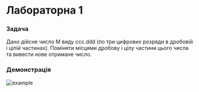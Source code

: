 # Лабораторна 1

### Задача
Дано дійсне число M виду ccc.ddd (по три цифрових розряди в дробовій і цілій частинах). Поміняти місцями дробову і цілу частини цього числа та вивести нове отримане число.

### Демонстрація
![example](https://github.com/moodduckk/cpplabs/blob/master/examples/01-swap-floor-and-ceiling.png?raw=true)
